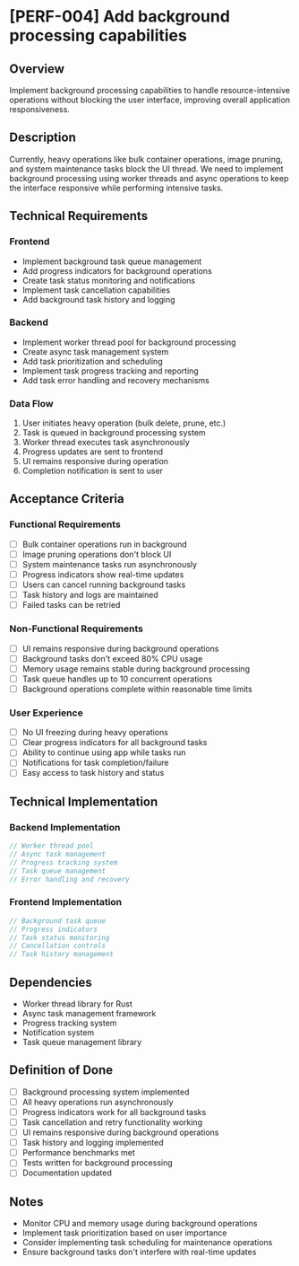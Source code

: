 # [PERF-004] Add background processing capabilities

## Overview

Implement background processing capabilities to handle resource-intensive operations without blocking the user interface, improving overall application responsiveness.

## Description

Currently, heavy operations like bulk container operations, image pruning, and system maintenance tasks block the UI thread. We need to implement background processing using worker threads and async operations to keep the interface responsive while performing intensive tasks.

## Technical Requirements

### Frontend

- Implement background task queue management
- Add progress indicators for background operations
- Create task status monitoring and notifications
- Implement task cancellation capabilities
- Add background task history and logging

### Backend

- Implement worker thread pool for background processing
- Create async task management system
- Add task prioritization and scheduling
- Implement task progress tracking and reporting
- Add task error handling and recovery mechanisms

### Data Flow

1. User initiates heavy operation (bulk delete, prune, etc.)
2. Task is queued in background processing system
3. Worker thread executes task asynchronously
4. Progress updates are sent to frontend
5. UI remains responsive during operation
6. Completion notification is sent to user

## Acceptance Criteria

### Functional Requirements

- [ ] Bulk container operations run in background
- [ ] Image pruning operations don't block UI
- [ ] System maintenance tasks run asynchronously
- [ ] Progress indicators show real-time updates
- [ ] Users can cancel running background tasks
- [ ] Task history and logs are maintained
- [ ] Failed tasks can be retried

### Non-Functional Requirements

- [ ] UI remains responsive during background operations
- [ ] Background tasks don't exceed 80% CPU usage
- [ ] Memory usage remains stable during background processing
- [ ] Task queue handles up to 10 concurrent operations
- [ ] Background operations complete within reasonable time limits

### User Experience

- [ ] No UI freezing during heavy operations
- [ ] Clear progress indicators for all background tasks
- [ ] Ability to continue using app while tasks run
- [ ] Notifications for task completion/failure
- [ ] Easy access to task history and status

## Technical Implementation

### Backend Implementation

```rust
// Worker thread pool
// Async task management
// Progress tracking system
// Task queue management
// Error handling and recovery
```

### Frontend Implementation

```typescript
// Background task queue
// Progress indicators
// Task status monitoring
// Cancellation controls
// Task history management
```

## Dependencies

- Worker thread library for Rust
- Async task management framework
- Progress tracking system
- Notification system
- Task queue management library

## Definition of Done

- [ ] Background processing system implemented
- [ ] All heavy operations run asynchronously
- [ ] Progress indicators work for all background tasks
- [ ] Task cancellation and retry functionality working
- [ ] UI remains responsive during background operations
- [ ] Task history and logging implemented
- [ ] Performance benchmarks met
- [ ] Tests written for background processing
- [ ] Documentation updated

## Notes

- Monitor CPU and memory usage during background operations
- Implement task prioritization based on user importance
- Consider implementing task scheduling for maintenance operations
- Ensure background tasks don't interfere with real-time updates
